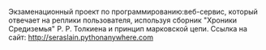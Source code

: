 Экзаменационный проект по программированию:веб-сервис, который отвечает на реплики пользователя, используя сборник "Хроники Средиземья" Р. Р. Толкиена и принцип марковской цепи.
Ссылка на сайт: http://seraslain.pythonanywhere.com
